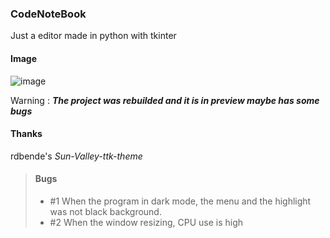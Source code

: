 ### CodeNoteBook
Just a editor made in python with tkinter 

#### Image
![image](https://user-images.githubusercontent.com/71159641/202835287-c0b05a34-3b1e-4ec0-b7f9-3e7fc1ca00fb.png)

Warning : **_The project was rebuilded and it is in preview maybe has some bugs_**

#### Thanks
rdbende's *Sun-Valley-ttk-theme*

> #### Bugs
> - #1 When the program in dark mode, the menu and the highlight was not black background.
> - #2 When the window resizing, CPU use is high
